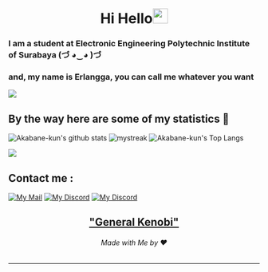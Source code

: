 <h1 align="center">Hi Hello<img src="https://github.com/souvikguria98/souvikguria98/blob/master/Hi.gif" width="30"> </h1>

### I am a student at Electronic Engineering Polytechnic Institute of Surabaya (づ ◕‿◕ )づ
### and, my name is Erlangga, you can call me whatever you want

<a href="https://www.youtube.com/watch?v=dQw4w9WgXcQ"><img src="https://user-images.githubusercontent.com/73097560/115834477-dbab4500-a447-11eb-908a-139a6edaec5c.gif"></a>

## By the way here are some of my statistics 🚀
![Akabane-kun's github stats](https://github-readme-stats.vercel.app/api?username=Akabane-kun&show_icons=true&theme=tokyonight)
<img src="https://github-readme-streak-stats.herokuapp.com/?user=Akabane-kun&theme=tokyonight" alt="mystreak"/>
![Akabane-kun's Top Langs](https://github-readme-stats.vercel.app/api/top-langs/?username=Akabane-kun&theme=tokyonight&layout=compact)

<a href="https://www.youtube.com/watch?v=dQw4w9WgXcQ"><img src="https://user-images.githubusercontent.com/73097560/115834477-dbab4500-a447-11eb-908a-139a6edaec5c.gif"></a>

## Contact me : 
[![My Mail](https://img.shields.io/badge/Gmail-D14836?style=for-the-badge&logo=gmail&logoColor=white&link=mailto:erlanggaaditya000@gmail.com)](mailto:erlanggaaditya000@gmail.com)
[![My Discord](	https://img.shields.io/badge/Discord-7289DA?style=for-the-badge&logo=discord&logoColor=white)](https://discordapp.com/users/401394858192797714)
[![My Discord](https://discord-readme-badge.vercel.app/api?id=401394858192797714)](https://discordapp.com/users/401394858192797714)

<h2 align="center"><a href="https://youtu.be/frszEJb0aOo?t=4">"General Kenobi"</a></h2>
<h6 align="center">Made with Me by ❤ </h6>

------
